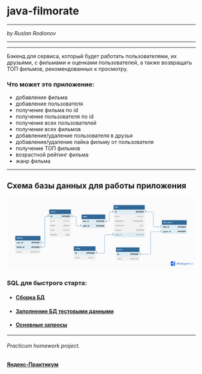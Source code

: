 # java-filmorate
___
_by Ruslan Rodionov_

___
___
Бэкенд для сервиса, который будет работать пользователями, их друзьями,
с фильмами и оценками пользователей, а также возвращать ТОП фильмов, 
рекомендованных к просмотру. 

### Что может это приложение:
* добавление фильма
* добавление пользователя
* получение фильма по id
* получение пользователя по id
* получение всех пользователей
* получение всех фильмов
* добавление/удаление пользователя в друзья
* добавление/удаление лайка фильму от пользователя
* получение ТОП фильмов
* возрастной рейтинг фильма
* жанр фильма

---
## Схема базы данных для работы приложения

![Схема базы данных](images/RuFilmorate.png "Схема базы данных приложения")  


### SQL для быстрого старта:  
* ####  [Сборка БД](sql/filmorateDB/CreateRuFilmorateDB.sql)
* ####  [Заполнение БД тестовыми данными](sql/filmorateDB/DataRuFilmorateDB.sql)
* ####  [Основные запросы](sql/filmorateDB/BaseQerys.sql)
  
___
###### Practicum homework project.
#### [Яндекс-Практикум](https://practicum.yandex.ru/java-developer/)